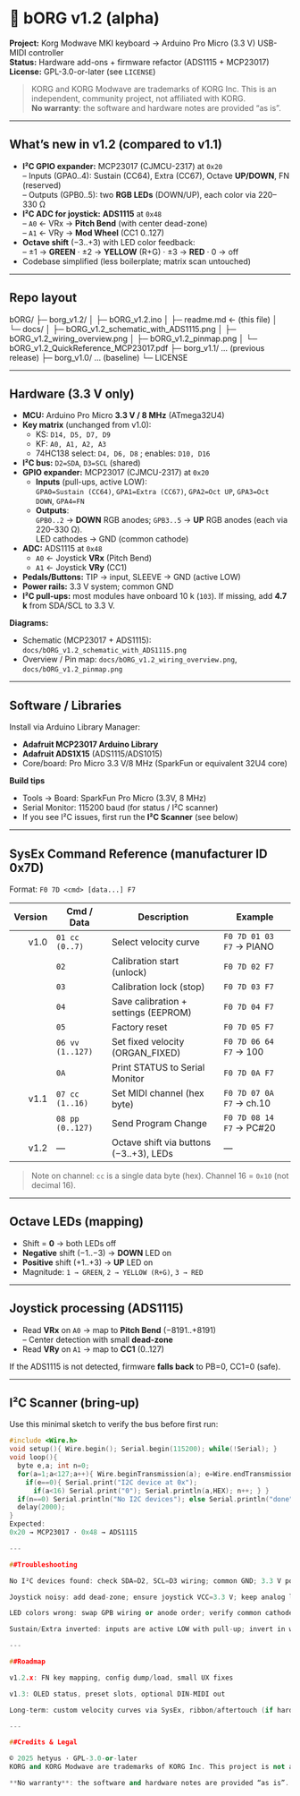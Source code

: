 # 🎹 bORG v1.2 (alpha)

**Project:** Korg Modwave MKI keyboard → Arduino Pro Micro (3.3 V) USB-MIDI controller  
**Status:** Hardware add-ons + firmware refactor (ADS1115 + MCP23017)  
**License:** GPL-3.0-or-later (see `LICENSE`)

> KORG and KORG Modwave are trademarks of KORG Inc. This is an independent, community project, not affiliated with KORG.  
> **No warranty**: the software and hardware notes are provided “as is”.

---

## What’s new in v1.2 (compared to v1.1)

- **I²C GPIO expander:** MCP23017 (CJMCU-2317) at `0x20`  
  – Inputs (GPA0..4): Sustain (CC64), Extra (CC67), Octave **UP/DOWN**, FN (reserved)  
  – Outputs (GPB0..5): two **RGB LEDs** (DOWN/UP), each color via 220–330 Ω  
- **I²C ADC for joystick:** **ADS1115** at `0x48`  
  – `A0` ← VRx → **Pitch Bend** (with center dead-zone)  
  – `A1` ← VRy → **Mod Wheel** (CC1 0..127)  
- **Octave shift** (−3..+3) with LED color feedback:  
  – ±1 → **GREEN** · ±2 → **YELLOW** (R+G) · ±3 → **RED** · 0 → off  
- Codebase simplified (less boilerplate; matrix scan untouched)

---

## Repo layout
bORG/
├─ borg_v1.2/
│ ├─ bORG_v1.2.ino
│ ├─ readme.md ← (this file)
│ └─ docs/
│ ├─ bORG_v1.2_schematic_with_ADS1115.png
│ ├─ bORG_v1.2_wiring_overview.png
│ ├─ bORG_v1.2_pinmap.png
│ └─ bORG_v1.2_QuickReference_MCP23017.pdf
├─ borg_v1.1/ … (previous release)
├─ borg_v1.0/ … (baseline)
└─ LICENSE


---

## Hardware (3.3 V only)

- **MCU:** Arduino Pro Micro **3.3 V / 8 MHz** (ATmega32U4)
- **Key matrix** (unchanged from v1.0):
  - KS: `D14, D5, D7, D9`
  - KF: `A0, A1, A2, A3`
  - 74HC138 select: `D4, D6, D8` ; enables: `D10, D16`
- **I²C bus:** `D2=SDA`, `D3=SCL` (shared)
- **GPIO expander:** MCP23017 (CJMCU-2317) at `0x20`
  - **Inputs** (pull-ups, active LOW):  
    `GPA0=Sustain (CC64)`, `GPA1=Extra (CC67)`, `GPA2=Oct UP`, `GPA3=Oct DOWN`, `GPA4=FN`
  - **Outputs**:  
    `GPB0..2` → **DOWN** RGB anodes; `GPB3..5` → **UP** RGB anodes (each via 220–330 Ω).  
    LED cathodes → GND (common cathode)
- **ADC:** ADS1115 at `0x48`
  - `A0` ← Joystick **VRx** (Pitch Bend)
  - `A1` ← Joystick **VRy** (CC1)
- **Pedals/Buttons:** TIP → input, SLEEVE → GND (active LOW)
- **Power rails:** 3.3 V system; common GND
- **I²C pull-ups:** most modules have onboard 10 k (`103`). If missing, add **4.7 k** from SDA/SCL to 3.3 V.

**Diagrams:**  
- Schematic (MCP23017 + ADS1115): `docs/bORG_v1.2_schematic_with_ADS1115.png`  
- Overview / Pin map: `docs/bORG_v1.2_wiring_overview.png`, `docs/bORG_v1.2_pinmap.png`

---

## Software / Libraries

Install via Arduino Library Manager:

- **Adafruit MCP23017 Arduino Library**
- **Adafruit ADS1X15** (ADS1115/ADS1015)
- Core/board: Pro Micro 3.3 V/8 MHz (SparkFun or equivalent 32U4 core)

**Build tips**
- Tools → Board: SparkFun Pro Micro (3.3V, 8 MHz)
- Serial Monitor: 115200 baud (for status / I²C scanner)
- If you see I²C issues, first run the **I²C Scanner** (see below)

---

## SysEx Command Reference (manufacturer ID 0x7D)

Format: `F0 7D <cmd> [data...] F7`

| Version | Cmd / Data           | Description                                | Example                          |
|--------:|----------------------|--------------------------------------------|----------------------------------|
| v1.0    | `01 cc (0..7)`       | Select velocity curve                      | `F0 7D 01 03 F7` → PIANO         |
|         | `02`                 | Calibration start (unlock)                  | `F0 7D 02 F7`                    |
|         | `03`                 | Calibration lock (stop)                     | `F0 7D 03 F7`                    |
|         | `04`                 | Save calibration + settings (EEPROM)        | `F0 7D 04 F7`                    |
|         | `05`                 | Factory reset                               | `F0 7D 05 F7`                    |
|         | `06 vv (1..127)`     | Set fixed velocity (ORGAN_FIXED)            | `F0 7D 06 64 F7` → 100           |
|         | `0A`                 | Print STATUS to Serial Monitor              | `F0 7D 0A F7`                    |
| v1.1    | `07 cc (1..16)`      | Set MIDI channel (hex byte)                 | `F0 7D 07 0A F7` → ch.10         |
|         | `08 pp (0..127)`     | Send Program Change                         | `F0 7D 08 14 F7` → PC#20         |
| v1.2    | —                    | Octave shift via buttons (−3..+3), LEDs     | —                                |

> Note on channel: `cc` is a single data byte (hex). Channel 16 = `0x10` (not decimal 16).

---

## Octave LEDs (mapping)

- Shift = **0** → both LEDs off  
- **Negative** shift (−1..−3) → **DOWN** LED on  
- **Positive** shift (+1..+3) → **UP** LED on  
- Magnitude: `1 → GREEN`, `2 → YELLOW (R+G)`, `3 → RED`

---

## Joystick processing (ADS1115)

- Read **VRx** on `A0` → map to **Pitch Bend** (−8191..+8191)  
  – Center detection with small **dead-zone**  
- Read **VRy** on `A1` → map to **CC1** (0..127)

If the ADS1115 is not detected, firmware **falls back** to PB=0, CC1=0 (safe).

---

## I²C Scanner (bring-up)

Use this minimal sketch to verify the bus before first run:

```cpp
#include <Wire.h>
void setup(){ Wire.begin(); Serial.begin(115200); while(!Serial); }
void loop(){
  byte e,a; int n=0;
  for(a=1;a<127;a++){ Wire.beginTransmission(a); e=Wire.endTransmission();
    if(e==0){ Serial.print("I2C device at 0x");
      if(a<16) Serial.print("0"); Serial.println(a,HEX); n++; } }
  if(n==0) Serial.println("No I2C devices"); else Serial.println("done");
  delay(2000);
}
Expected:
0x20 → MCP23017 · 0x48 → ADS1115

---

##Troubleshooting

No I²C devices found: check SDA=D2, SCL=D3 wiring; common GND; 3.3 V power; pull-ups (103 on modules).

Joystick noisy: add dead-zone; ensure joystick VCC=3.3 V; keep analog leads short; consider simple RC (e.g. 1 k + 100 nF) if szükséges.

LED colors wrong: swap GPB wiring or anode order; verify common cathode type.

Sustain/Extra inverted: inputs are active LOW with pull-up; invert in wiring (TIP to input, SLEEVE to GND).

---

##Roadmap

v1.2.x: FN key mapping, config dump/load, small UX fixes

v1.3: OLED status, preset slots, optional DIN-MIDI out

Long-term: custom velocity curves via SysEx, ribbon/aftertouch (if hardware allows)

---

##Credits & Legal

© 2025 hetyus · GPL-3.0-or-later
KORG and KORG Modwave are trademarks of KORG Inc. This project is not affiliated with KORG.

**No warranty**: the software and hardware notes are provided “as is”.
